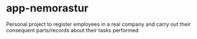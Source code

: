# app-nemorastur
Personal project to register employees in a real company and carry out their
consequent parts/records about their tasks performed 
